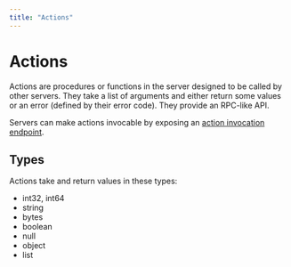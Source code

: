 ```yaml
---
title: "Actions"
---
```


# Actions

Actions are procedures or functions in the server designed to be called by other servers. They take a list of arguments and either return some values or an error (defined by their error code). They provide an RPC-like API.

Servers can make actions invocable by exposing an [action invocation endpoint](/references/action-invocation-endpoint).  

## Types

Actions take and return values in these types:

-   int32, int64
-   string
-   bytes
-   boolean
-   null
-   object
-   list
